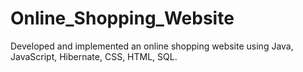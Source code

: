 # Online_Shopping_Website
Developed and implemented an online shopping website using Java, JavaScript, Hibernate, CSS, HTML, SQL.
